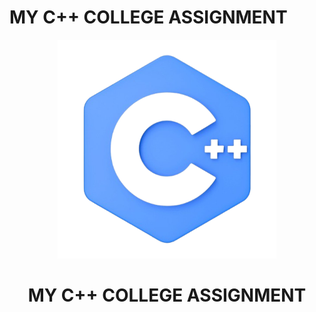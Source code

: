 
<h1> MY C++ COLLEGE ASSIGNMENT </h1>

<p align="center">
  <img src="c++-logo.png" width="350" alt="accessibility text">
</p>
<p align="center">
  <h1 align="center"> MY C++ COLLEGE ASSIGNMENT </h1>
</p>
